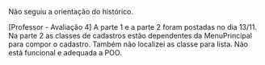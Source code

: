 Não seguiu a orientação do histórico.

[Professor - Avaliação 4] A parte 1 e a parte 2 foram postadas no dia 13/11. Na parte 2 as classes de cadastros estão dependentes da MenuPrincipal para compor o cadastro. Também não localizei as classe para lista. Não está funcional e adequada a POO.
